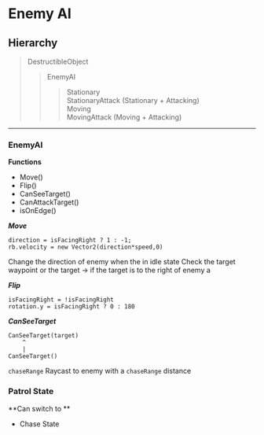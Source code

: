 # Enemy AI
## Hierarchy
> DestructibleObject
>> EnemyAI
>>> Stationary  
>>> StationaryAttack (Stationary + Attacking)  
>>> Moving  
>>> MovingAttack (Moving + Attacking)

---
### EnemyAI

**Functions**
- Move()
- Flip()
- CanSeeTarget()
- CanAttackTarget()
- isOnEdge()

***Move***  

    direction = isFacingRight ? 1 : -1;
    rb.velocity = new Vector2(direction*speed,0)

Change the direction of enemy when the in idle state
Check the target waypoint or the target -> if the target is to the right of enemy a

***Flip*** 

    isFacingRight = !isFacingRight
    rotation.y = isFacingRight ? 0 : 180


***CanSeeTarget***

    CanSeeTarget(target)
        ^
        |
    CanSeeTarget()

`chaseRange`
Raycast to enemy with a `chaseRange` distance

### Patrol State
**Can switch to **
- Chase State